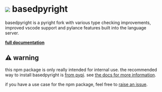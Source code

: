 <h1><img src="https://github.com/DetachHead/basedpyright/assets/57028336/c7342c31-bf23-413c-af6d-bc430898b3dd"> basedpyright</h1>

basedpyright is a pyright fork with various type checking improvements, improved vscode support and pylance features built into the language server.

**[full documentation](https://detachhead.github.io/basedpyright/)**

## ⚠ warning

this npm package is only really intended for internal use. the recommended way to install basedpyright is [from pypi](https://pypi.org/project/pyright/). see [the docs for more information](https://detachhead.github.io/basedpyright/#/?id=published-as-a-pypi-package-no-nodejs-required).

if you have a use case for the npm package, feel free to [raise an issue](https://github.com/DetachHead/basedpyright/issues).
